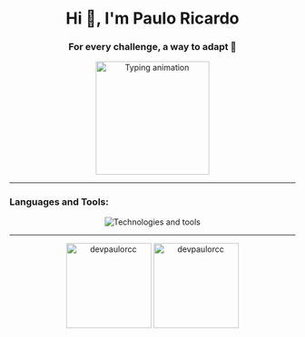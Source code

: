<h1 align="center">Hi 👋, I'm Paulo Ricardo</h1>
<h3 align="center">For every challenge, a way to adapt 🚀</h3>

<div align="center">
  <img height="200" src="https://cdn.dribbble.com/users/1579322/screenshots/6587273/blue_boy_typing_nothought.gif" alt="Typing animation" />
</div>

---

<h3 align="left">Languages and Tools:</h3>
<p align="center">
  <img src="https://skillicons.dev/icons?i=html,css,js,typescript,nest,react,vue,php,laravel,mysql,docker,git,postman" alt="Technologies and tools" />
</p>

---

<div align="center">
  <img height="150" src="https://github-readme-stats.vercel.app/api/top-langs?username=devpaulorcc&show_icons=true&locale=en&layout=compact&theme=swift&hide=html,css" alt="devpaulorcc" />
  <img height="150" src="https://github-readme-streak-stats.herokuapp.com/?user=devpaulorcc&theme=swift" alt="devpaulorcc" />
</div>

